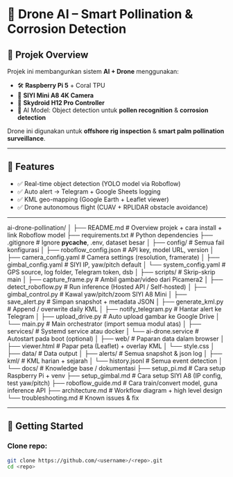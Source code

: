 # 🚁 Drone AI – Smart Pollination & Corrosion Detection

## 📌 Projek Overview
Projek ini membangunkan sistem **AI + Drone** menggunakan:
- 🛠 **Raspberry Pi 5** + Coral TPU
- 🎥 **SIYI Mini A8 4K Camera**
- 📡 **Skydroid H12 Pro Controller**
- 🔎 AI Model: Object detection untuk **pollen recognition** & **corrosion detection**

Drone ini digunakan untuk **offshore rig inspection** & **smart palm pollination surveillance**.

---

## 🔧 Features
- ✅ Real-time object detection (YOLO model via Roboflow)
- ✅ Auto alert → Telegram + Google Sheets logging
- ✅ KML geo-mapping (Google Earth + Leaflet viewer)
- ✅ Drone autonomous flight (CUAV + RPLIDAR obstacle avoidance)

---

ai-drone-pollination/
│
├── README.md                # Overview projek + cara install + link Roboflow model
├── requirements.txt         # Python dependencies
├── .gitignore               # Ignore __pycache__, .env, dataset besar
│
├── config/                  # Semua fail konfigurasi
│   ├── roboflow_config.json # API key, model URL, version
│   ├── camera_config.yaml   # Camera settings (resolution, framerate)
│   ├── gimbal_config.yaml   # SIYI IP, yaw/pitch default
│   └── system_config.yaml   # GPS source, log folder, Telegram token, dsb
│
├── scripts/                 # Skrip-skrip main
│   ├── capture_frame.py     # Ambil gambar/video dari Picamera2
│   ├── detect_roboflow.py   # Run inference (Hosted API / Self-hosted)
│   ├── gimbal_control.py    # Kawal yaw/pitch/zoom SIYI A8 Mini
│   ├── save_alert.py        # Simpan snapshot + metadata JSON
│   ├── generate_kml.py      # Append / overwrite daily KML
│   ├── notify_telegram.py   # Hantar alert ke Telegram
│   ├── upload_drive.py      # Auto upload gambar ke Google Drive
│   └── main.py              # Main orchestrator (import semua modul atas)
│
├── services/                # Systemd service atau docker
│   └── ai-drone.service     # Autostart pada boot (optional)
│
├── web/                     # Paparan data dalam browser
│   ├── viewer.html          # Papar peta (Leaflet) + overlay KML
│   └── style.css
│
├── data/                    # Data output
│   ├── alerts/              # Semua snapshot & json log
│   ├── kml/                 # KML harian + sejarah
│   └── history.jsonl        # Semua event detection
│
└── docs/                    # Knowledge base / dokumentasi
    ├── setup_pi.md          # Cara setup Raspberry Pi + venv
    ├── setup_gimbal.md      # Cara setup SIYI A8 (IP config, test yaw/pitch)
    ├── roboflow_guide.md    # Cara train/convert model, guna inference API
    ├── architecture.md      # Workflow diagram + high level design
    └── troubleshooting.md   # Known issues & fix


---

## 🚀 Getting Started
### Clone repo:
```bash
git clone https://github.com/<username>/<repo>.git
cd <repo>

